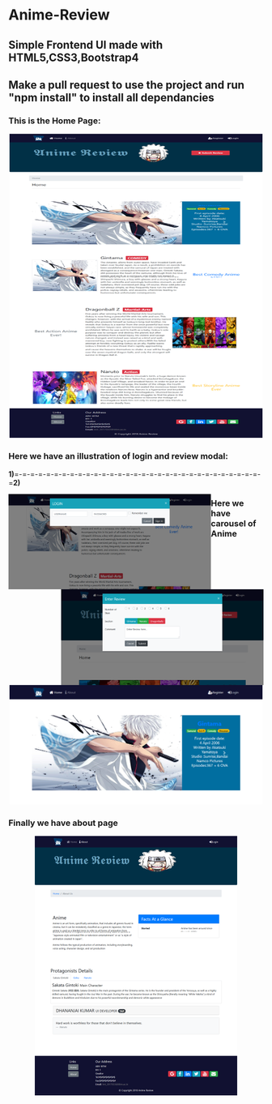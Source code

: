 # Anime-Review
## Simple Frontend UI made with HTML5,CSS3,Bootstrap4 
## Make a pull request to use the project and run "npm install" to install all dependancies

### **This is the Home Page:** 
<p align="center">
<img src="img1/home.png" width="500" height="600"> 
</p>
 
### **Here we have an illustration of login and review modal:** 
<strong>1)</strong>=-=-=-=-=-=-=-=-=-=-=-=-=-=-=-=-=-=-=-=-=-=-=-=-=-=-=-=-=-=-=-=<strong>2)</strong>
<p>
  <img align="left" src="img1/login%20modal.png" width="400"> <img align="right" src="img1/review%20modal.png" width="400">
</p>




### **Here we have carousel of Anime**
<p align="center">
<img src="img1/moving%20carousel.png" width="500"/> 
</p>

### **Finally we have about page**

<p align="center">
<img src="img1/about.png" width="400"/> 
</p> 








